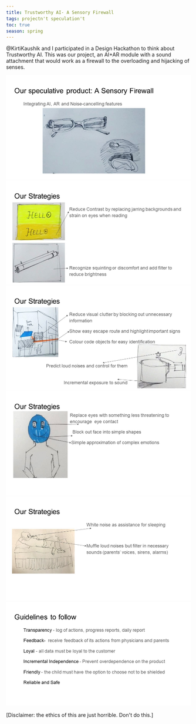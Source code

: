 ```yaml
---
title: Trustworthy AI- A Sensory Firewall
tags: projectn't speculation't
toc: true
season: spring
---
```

@KirtiKaushik and I participated in a Design Hackathon to think about Trustworthy AI. 
This was our project, an AI+AR module with a sound attachment that would work as a firewall to the overloading and hijacking of senses. 

![](../assets/img/Slide6.jpg)
![](../assets/img/Slide7.jpg)![](../assets/img/Slide8.jpg)![](../assets/img/Slide9.jpg)![](../assets/img/Slide10.jpg)![](../assets/img/Slide11.jpg)

[Disclaimer: the ethics of this are just horrible. Don't do this.]